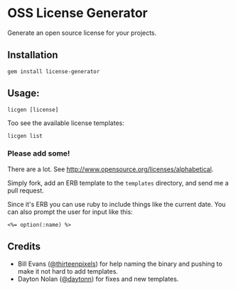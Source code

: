 # OSS License Generator

Generate an open source license for your projects.

## Installation

    gem install license-generator

## Usage:

    licgen [license]

Too see the available license templates:

    licgen list

### Please add some!

There are a lot. See <http://www.opensource.org/licenses/alphabetical>.

Simply fork, add an ERB template to the `templates` directory, and send me a
pull request.

Since it's ERB you can use ruby to include things like the current date. You
can also prompt the user for input like this:

    <%= option(:name) %>

## Credits

* Bill Evans ([@thirteenpixels][1]) for help naming the binary and pushing to make
  it not hard to add templates.
* Dayton Nolan ([@daytonn][2]) for fixes and new templates.


[1]: https://github.com/thirteenpixels
[2]: https://github.com/daytonn
